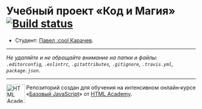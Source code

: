 # Учебный проект «Код и Магия» [![Build status][travis-image]][travis-url]

* Студент: [Павел :cool Карачев](https://up.htmlacademy.ru/javascript/10/user/198655).

---

_Не удаляйте и не обращайте внимание на папки и файлы:_<br>
_`.editorconfig`, `.eslintrc`, `.gitattributes`, `.gitignore`, `.travis.yml`, `package.json`._

---

<a href="https://htmlacademy.ru/intensive/javascript"><img align="left" width="50" height="50" title="HTML Academy" src="https://up.htmlacademy.ru/static/img/intensive/javascript/logo-for-github.svg"></a>

Репозиторий создан для обучения на интенсивном онлайн‑курсе «[Базовый JavaScript](https://htmlacademy.ru/intensive/javascript)» от [HTML Academy](https://htmlacademy.ru).

[travis-image]: https://travis-ci.org/htmlacademy-javascript/198655-code-and-magick.svg?branch=master
[travis-url]: https://travis-ci.org/htmlacademy-javascript/198655-code-and-magick
